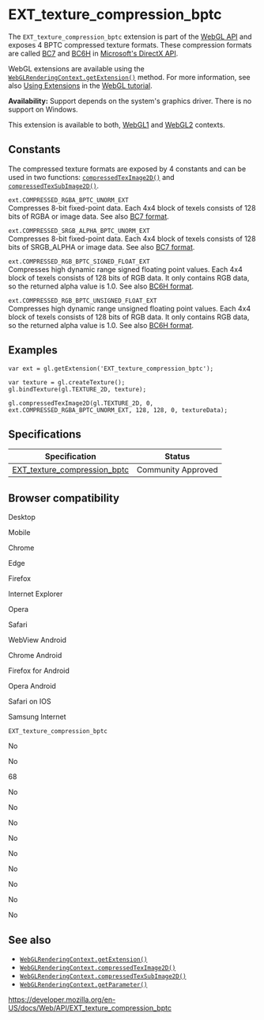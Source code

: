 EXT\_texture\_compression\_bptc
===============================

The `EXT_texture_compression_bptc` extension is part of the [WebGL API](webgl_api) and exposes 4 BPTC compressed texture formats. These compression formats are called [BC7](https://docs.microsoft.com/en-us/windows/desktop/direct3d11/bc7-format) and [BC6H](https://docs.microsoft.com/en-us/windows/desktop/direct3d11/bc6h-format) in [Microsoft's DirectX API](https://docs.microsoft.com/en-us/windows/desktop/direct3d11/texture-block-compression-in-direct3d-11).

WebGL extensions are available using the [`WebGLRenderingContext.getExtension()`](webglrenderingcontext/getextension) method. For more information, see also [Using Extensions](webgl_api/using_extensions) in the [WebGL tutorial](webgl_api/tutorial).

**Availability:** Support depends on the system's graphics driver. There is no support on Windows.

This extension is available to both, [WebGL1](webglrenderingcontext) and [WebGL2](webgl2renderingcontext) contexts.

Constants
---------

The compressed texture formats are exposed by 4 constants and can be used in two functions: [`compressedTexImage2D()`](webglrenderingcontext/compressedteximage2d) and [`compressedTexSubImage2D()`](webglrenderingcontext/compressedtexsubimage2d).

`ext.COMPRESSED_RGBA_BPTC_UNORM_EXT`  
Compresses 8-bit fixed-point data. Each 4x4 block of texels consists of 128 bits of RGBA or image data. See also [BC7 format](https://docs.microsoft.com/en-us/windows/desktop/direct3d11/bc7-format).

`ext.COMPRESSED_SRGB_ALPHA_BPTC_UNORM_EXT`  
Compresses 8-bit fixed-point data. Each 4x4 block of texels consists of 128 bits of SRGB\_ALPHA or image data. See also [BC7 format](https://docs.microsoft.com/en-us/windows/desktop/direct3d11/bc7-format).

`ext.COMPRESSED_RGB_BPTC_SIGNED_FLOAT_EXT`  
Compresses high dynamic range signed floating point values. Each 4x4 block of texels consists of 128 bits of RGB data. It only contains RGB data, so the returned alpha value is 1.0. See also [BC6H format](https://docs.microsoft.com/en-us/windows/desktop/direct3d11/bc6h-format).

`ext.COMPRESSED_RGB_BPTC_UNSIGNED_FLOAT_EXT`  
Compresses high dynamic range unsigned floating point values. Each 4x4 block of texels consists of 128 bits of RGB data. It only contains RGB data, so the returned alpha value is 1.0. See also [BC6H format](https://docs.microsoft.com/en-us/windows/desktop/direct3d11/bc6h-format).

Examples
--------

    var ext = gl.getExtension('EXT_texture_compression_bptc');

    var texture = gl.createTexture();
    gl.bindTexture(gl.TEXTURE_2D, texture);

    gl.compressedTexImage2D(gl.TEXTURE_2D, 0, ext.COMPRESSED_RGBA_BPTC_UNORM_EXT, 128, 128, 0, textureData);

Specifications
--------------

<table><thead><tr class="header"><th>Specification</th><th>Status</th></tr></thead><tbody><tr class="odd"><td><a href="https://www.khronos.org/registry/webgl/extensions/EXT_texture_compression_bptc/">EXT_texture_compression_bptc</a></td><td>Community Approved</td></tr></tbody></table>

Browser compatibility
---------------------

Desktop

Mobile

Chrome

Edge

Firefox

Internet Explorer

Opera

Safari

WebView Android

Chrome Android

Firefox for Android

Opera Android

Safari on IOS

Samsung Internet

`EXT_texture_compression_bptc`

No

No

68

No

No

No

No

No

No

No

No

No

See also
--------

-   [`WebGLRenderingContext.getExtension()`](webglrenderingcontext/getextension)
-   [`WebGLRenderingContext.compressedTexImage2D()`](webglrenderingcontext/compressedteximage2d)
-   [`WebGLRenderingContext.compressedTexSubImage2D()`](webglrenderingcontext/compressedtexsubimage2d)
-   [`WebGLRenderingContext.getParameter()`](webglrenderingcontext/getparameter)

<a href="https://developer.mozilla.org/en-US/docs/Web/API/EXT_texture_compression_bptc" class="_attribution-link">https://developer.mozilla.org/en-US/docs/Web/API/EXT_texture_compression_bptc</a>
